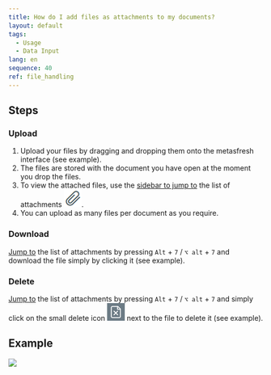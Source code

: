 ```yaml
---
title: How do I add files as attachments to my documents?
layout: default
tags:
  - Usage
  - Data Input
lang: en
sequence: 40
ref: file_handling
---
```


## Steps

### Upload
1. Upload your files by dragging and dropping them onto the metasfresh interface (see example).
1. The files are stored with the document you have open at the moment you drop the files.
1. To view the attached files, use the [sidebar to jump to](JumptoviaSidebar) the list of attachments ![](assets/Attachment_clip.png).
1. You can upload as many files per document as you require.

### Download
[Jump to](JumptoviaSidebar) the list of attachments by pressing `Alt` + `7` / `⌥ alt` + `7` and download the file simply by clicking it (see example).

### Delete
[Jump to](JumptoviaSidebar) the list of attachments by pressing `Alt` + `7` / `⌥ alt` + `7` and simply click on the small delete icon ![](assets/delete_icon.png) next to the file to delete it (see example).

## Example
![](assets/File_handling_walkthrough.gif)
